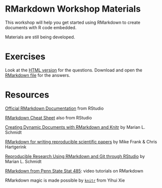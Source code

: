 # RMarkdown Workshop Materials

This workshop will help you get started using RMarkdown to create documents with R code embedded.  

Materials are still being developed.

# Exercises

Look at the [HTML version](https://nuitrcs.github.io/rmarkdown_workshop/exercises.html) for the questions.  Download and open the [RMarkdown file](https://nuitrcs.github.io/rmarkdown_workshop/exercises.Rmd) for the answers.


# Resources

[Official RMarkdown Documentation](http://rmarkdown.rstudio.com/) from RStudio

[RMarkdown Cheat Sheet](http://www.rstudio.com/wp-content/uploads/2016/03/rmarkdown-cheatsheet-2.0.pdf) also from RStudio

[Creating Dynamic Documents with RMarkdown and Knitr](http://rpubs.com/marschmi/RMarkdown) by Marian L. Schmidt

[RMarkdown for writing reproducible scientific papers](https://libscie.github.io/rmarkdown-workshop/handout.html) by Mike Frank & Chris Hartgerink

[Reproducible Research Using RMarkdown and Git through RStudio](https://rpubs.com/marschmi/105639) by Marian L. Schmidt

[RMarkdown from Penn State Stat 485](https://onlinecourses.science.psu.edu/stat485/node/29): video tutorials on RMarkdown

RMarkdown magic is made possible by [`knitr`](https://yihui.name/knitr/) from Yihui Xie